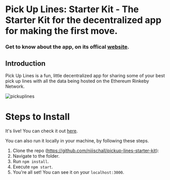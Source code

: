 # Pick Up Lines: Starter Kit - The Starter Kit for the decentralized app for making the first move.

### Get to know about the app, on its offical [website](https://www.pickuplines.art).

## Introduction
Pick Up Lines is a fun, little decentralized app for sharing some of your best pick up lines with all the data being hosted on the Ethereum Rinkeby Network.

![pickuplines](https://user-images.githubusercontent.com/45312239/160866126-52332a04-3d79-4cdc-ad4c-9d2a453dda43.gif)


# Steps to Install

It's live! You can check it out [here](https://www.pickuplines.art).

You can also run it locally in your machine, by following these steps.

1. Clone the repo (https://github.com/niiischall/pickup-lines-starter-kit):
2. Navigate to the folder.
3. Run `npm install`.
4. Execute `npm start`.
5. You're all set! You can see it on your `localhost:3000`.
